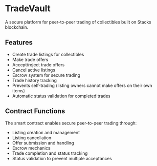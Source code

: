 # TradeVault

A secure platform for peer-to-peer trading of collectibles built on Stacks blockchain.

## Features
- Create trade listings for collectibles
- Make trade offers 
- Accept/reject trade offers
- Cancel active listings
- Escrow system for secure trading
- Trade history tracking
- Prevents self-trading (listing owners cannot make offers on their own items)
- Automatic status validation for completed trades

## Contract Functions
The smart contract enables secure peer-to-peer trading through:
- Listing creation and management
- Listing cancellation
- Offer submission and handling
- Escrow mechanics
- Trade completion and status tracking
- Status validation to prevent multiple acceptances
